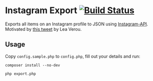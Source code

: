 # Instagram Export [![Build Status](https://travis-ci.org/vintagesucks/instagram-export.svg?branch=master)](https://travis-ci.com/vintagesucks/instagram-export)

Exports all items on an Instagram profile to JSON using [Instagram-API](https://github.com/mgp25/Instagram-API). Motivated by [this tweet](https://twitter.com/LeaVerou/status/929542539425677312) by Lea Verou.

## Usage

Copy `config.sample.php` to `config.php`, fill out your details and run:

```
composer install --no-dev
```

```
php export.php
```